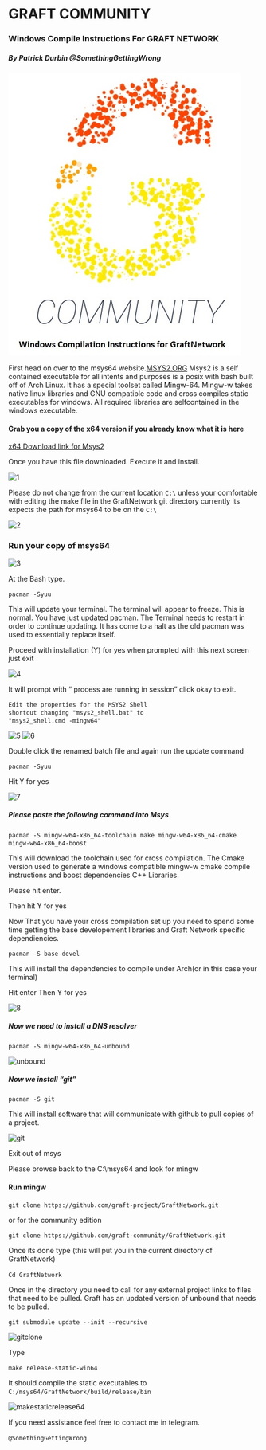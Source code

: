 
# GRAFT COMMUNITY
### Windows Compile Instructions For GRAFT NETWORK
##### By Patrick Durbin @SomethingGettingWrong
![GClogo](windows-compile-images/GClogo.jpg)

First head on over to the msys64 website.[MSYS2.ORG](https://www.msys2.org/)
Msys2 is a self contained executable for all intents and purposes is a posix with
bash built off of Arch Linux. It has a special toolset called Mingw-64. Mingw-w
takes native linux libraries and GNU compatible code and cross compiles static
executables for windows. All required libraries are selfcontained in the windows
executable.

#### Grab you a copy of the x64 version if you already know what it is here

[x64 Download link for Msys2](http://repo.msys2.org/distrib/x86_64/msys2-x86_64-20180531.exe)


Once you have this file downloaded. Execute it and install.

![1](https://github.com/Patrickdurbin/docs/blob/Windows-Compile/windows-compile-images/1.jpg)

Please do not change from the current location `C:\` unless your comfortable with
editing the make file in the GraftNetwork git directory currently its expects the
path for msys64 to be on the `C:\`

![2](https://github.com/Patrickdurbin/docs/blob/Windows-Compile/windows-compile-images/2.jpg)
### Run your copy of msys64

![3](https://github.com/Patrickdurbin/docs/blob/Windows-Compile/windows-compile-images/3.jpg)

At the Bash type.
```
pacman -Syuu
```

This will update your terminal. The terminal will appear to freeze. This is normal. You have
just updated pacman. The Terminal needs to restart in order to continue updating. It has 
come to a halt as the old pacman was used to essentially replace itself.

Proceed with installation (Y) for yes when prompted with this next screen just exit


![4](https://github.com/Patrickdurbin/docs/blob/Windows-Compile/windows-compile-images/4.jpg)

It will prompt with “ process are running in session” click okay to exit.

```
Edit the properties for the MSYS2 Shell
shortcut changing "msys2_shell.bat" to
"msys2_shell.cmd -mingw64"
```
![5](https://github.com/Patrickdurbin/docs/blob/Windows-Compile/windows-compile-images/5.jpg)
![6](https://github.com/Patrickdurbin/docs/blob/Windows-Compile/windows-compile-images/6.jpg)

Double click the renamed batch file and again run the update command
```
pacman -Syuu
```
Hit Y for yes

![7](https://github.com/Patrickdurbin/docs/blob/Windows-Compile/windows-compile-images/7.jpg)


##### Please paste the following command into Msys
```
pacman -S mingw-w64-x86_64-toolchain make mingw-w64-x86_64-cmake
mingw-w64-x86_64-boost
```
This will download the toolchain used for cross compilation. The
Cmake version used to generate a windows compatible mingw-w
cmake compile instructions and boost dependencies C++ Libraries.

Please hit
enter.

Then hit Y
for yes

Now That you have your cross compilation set up you need to
spend some time getting the base developement libraries and
Graft Network specific dependiencies.
```
pacman -S base-devel
```
This will install the dependencies to compile under Arch(or in
this case your terminal)

Hit enter Then Y for yes

![8](https://github.com/Patrickdurbin/docs/blob/Windows-Compile/windows-compile-images/8.jpg)

##### Now we need to install a DNS resolver
```
pacman -S mingw-w64-x86_64-unbound
```
![unbound](https://github.com/Patrickdurbin/docs/blob/Windows-Compile/windows-compile-images/unbound.jpg)

##### Now we install “git”
```
pacman -S git
```
This will install software that will communicate with github to pull
copies of a project.

![git](https://github.com/Patrickdurbin/docs/blob/Windows-Compile/windows-compile-images/git.jpg)

Exit out of msys

Please browse back to the C:\msys64 and look for mingw

#### Run mingw
```
git clone https://github.com/graft-project/GraftNetwork.git
```
or for the community edition
```
git clone https://github.com/graft-community/GraftNetwork.git
```

Once its done type (this will put you in the current directory of
GraftNetwork)

`Cd GraftNetwork`

Once in the directory you need to call for any external project links
to files that need to be pulled. Graft has an updated version of
unbound that needs to be pulled.
```
git submodule update --init --recursive
```

![gitclone](https://github.com/Patrickdurbin/docs/blob/Windows-Compile/windows-compile-images/gitclone.jpg)

Type
```
make release-static-win64
```
It should compile the static executables to
`C:/msys64/GraftNetwork/build/release/bin`

![makestaticrelease64](https://github.com/Patrickdurbin/docs/blob/Windows-Compile/windows-compile-images/makestaticrelease64.jpg)

If you need assistance feel free to contact me in telegram.

`@SomethingGettingWrong`


